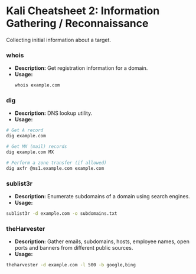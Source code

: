 # Kali Cheatsheet 2: Information Gathering / Reconnaissance

Collecting initial information about a target.
### whois
- **Description:** Get registration information for a domain.
- **Usage:**
  ```bash
  whois example.com
  ```

### dig
- **Description:** DNS lookup utility.
- **Usage:**
```bash
# Get A record
dig example.com

# Get MX (mail) records
dig example.com MX

# Perform a zone transfer (if allowed)
dig axfr @ns1.example.com example.com
```
### sublist3r
- **Description:** Enumerate subdomains of a domain using search engines.
- **Usage:**
```bash
sublist3r -d example.com -o subdomains.txt
```
### theHarvester
- **Description:** Gather emails, subdomains, hosts, employee names, open ports and banners from different public sources.
- **Usage:**
```bash
theharvester -d example.com -l 500 -b google,bing
```
    